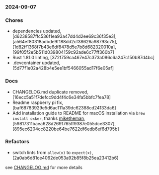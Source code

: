 ### 2024-09-07

### Chores
+ dependencies updated, [d6238587ffc536f1ea93a47dd4d2ee69c36f35e3], [a564ef80318adbde9f188dd2cf38626a98793c75], [1d82ff1368f7b43e6df8478d5e7b8d682320010a], [99f05f2e5b511d039804159c92ade6c77ff360b7]
+ Rust 1.81.0 linting, [372f759ca467e47c373a086c6a247c150b87d4bc]
+ .devcontainer updated, [5d77f1e02a428b4e5ee1bf5466055ad17f6e05af]

### Docs
+ CHANGELOG.md duplicate removed, [16ecc5a51f7defcc9dd4f4c6e34fa5bbfc7fea78]
+ Readme raspberry pi fix, [baf68783929e5d6ac111a39dc62388cd24133da6]
+ Add installation guide to README for macOS installation via `brew install oxker`, thanks [miketheman](https://github.com/miketheman), [59817311baea628d2691765ff9387e055dce3307], [895ec6204cc8220be64be7622df6edb6ef6d795b]

### Refactors
+ switch lints from `allow(x)` to `expect(x)`, [2a0ab6d81ce4062de053a92b85f8b25ea23412b6]

see <a href='https://github.com/mrjackwills/oxker/blob/main/CHANGELOG.md'>CHANGELOG.md</a> for more details
